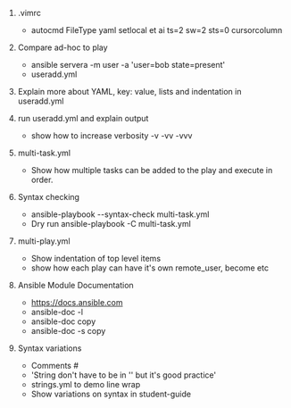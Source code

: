 1. .vimrc
	- autocmd FileType yaml setlocal et ai ts=2 sw=2 sts=0 cursorcolumn

2. Compare ad-hoc to play
	- ansible servera -m user -a 'user=bob state=present'
	- useradd.yml

3. Explain more about YAML, key: value, lists and indentation in useradd.yml

4. run useradd.yml and explain output
	- show how to increase verbosity -v -vv -vvv

5. multi-task.yml
	- Show how multiple tasks can be added to the play and execute in order.

6. Syntax checking
	- ansible-playbook --syntax-check multi-task.yml
	- Dry run ansible-playbook -C multi-task.yml

7. multi-play.yml
	- Show indentation of top level items
	- show how each play can have it's own remote_user, become etc

8. Ansible Module Documentation
	- https://docs.ansible.com
	- ansible-doc -l
	- ansible-doc copy
	- ansible-doc -s copy

5. Syntax variations
	- Comments #
	- 'String don't have to be in '' but it's good practice'
	- strings.yml to demo line wrap
	- Show variations on syntax in student-guide



	
